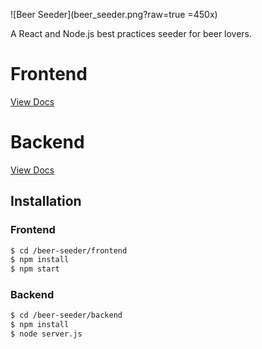 ![Beer Seeder](beer_seeder.png?raw=true =450x)

A React and Node.js best practices seeder for beer lovers.

# Frontend
[View Docs](https://github.com/renanpupin/beer-seeder/tree/master/frontend)

# Backend
[View Docs](https://github.com/renanpupin/beer-seeder/tree/master/backend)

## Installation

### Frontend

```sh
$ cd /beer-seeder/frontend
$ npm install
$ npm start
```

### Backend

```sh
$ cd /beer-seeder/backend
$ npm install
$ node server.js
```
